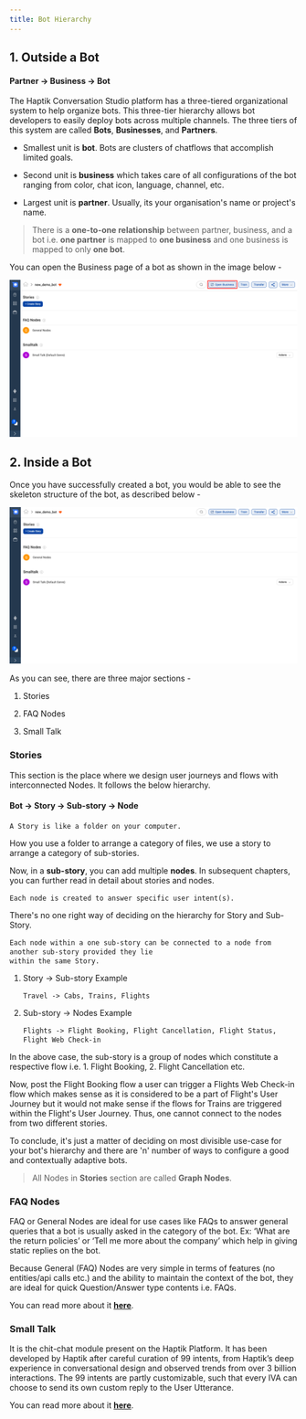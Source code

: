 ```yaml
---
title: Bot Hierarchy
---
```


## 1. Outside a Bot 

#### Partner -> Business -> Bot

The Haptik Conversation Studio platform has a three-tiered organizational system to help organize bots. This three-tier hierarchy allows bot developers to easily deploy bots across multiple channels. The three tiers of this system are called **Bots**, **Businesses**, and **Partners**.

- Smallest unit is **bot**. Bots are clusters of chatflows that accomplish limited goals.

- Second unit is **business** which takes care of all configurations of the bot ranging from color, chat icon, language, channel, etc.

- Largest unit is **partner**. Usually, its your organisation's name or project's name.

> There is a **one-to-one relationship** between partner, business, and a bot i.e. **one partner** is mapped to **one business** and one business is mapped to only **one bot**.

You can open the Business page of a bot as shown in the image below -

![bot_skeleton](/assets/OpenBusiness.png)

## 2. Inside a Bot 

Once you have successfully created a bot, you would be able to see the skeleton structure of the bot, as described below -

![bot_skeleton](/assets/BotHomepage.png)

As you can see, there are three major sections -

1. Stories

2. FAQ Nodes

3. Small Talk

### Stories

This section is the place where we design user journeys and flows with interconnected Nodes. It follows the below hierarchy.

#### Bot -> Story -> Sub-story -> Node

    A Story is like a folder on your computer. 

How you use a folder to arrange a category of files, we use a story to arrange a category of sub-stories. 

Now, in a **sub-story**, you can add multiple **nodes**. In subsequent chapters, you can further read in detail about stories and nodes.

    Each node is created to answer specific user intent(s). 

There's no one right way of deciding on the hierarchy for Story and Sub-Story. 

    Each node within a one sub-story can be connected to a node from another sub-story provided they lie 
    within the same Story.

1. Story -> Sub-story Example

       Travel -> Cabs, Trains, Flights

2. Sub-story -> Nodes Example

       Flights -> Flight Booking, Flight Cancellation, Flight Status, Flight Web Check-in

In the above case, the sub-story is a group of nodes which constitute a respective flow i.e. 1. Flight Booking, 2. Flight Cancellation etc.

Now, post the Flight Booking flow a user can trigger a Flights Web Check-in flow which makes sense as it is considered to be a part of Flight's User Journey but it would not make sense if the flows for Trains are triggered within the Flight's User Journey. Thus, one cannot connect to the nodes from two different stories.

To conclude, it's just a matter of deciding on most divisible use-case for your bot's hierarchy and there are 'n' number of ways to configure a good and contextually adaptive bots.

> All Nodes in **Stories** section are called **Graph Nodes**.

### FAQ Nodes

FAQ or General Nodes are ideal for use cases like FAQs to answer general queries that a bot is usually asked in the category of the bot. Ex: ‘What are the return policies’ or ‘Tell me more about the company’ which help in giving static replies on the bot.

Because General (FAQ) Nodes are very simple in terms of features (no entities/api calls etc.) and the ability to maintain the context of the bot, they are ideal for quick Question/Answer type contents i.e. FAQs.

You can read more about it [**here**](https://docs.haptik.ai/bot-builder/basic/general-nodes).

### Small Talk

It is the chit-chat module present on the Haptik Platform. It has been developed by Haptik after careful curation of 99 intents, from Haptik’s deep experience in conversational design and observed trends from over 3 billion interactions. The 99 intents are partly customizable, such that every IVA can choose to send its own custom reply to the User Utterance.

You can read more about it [**here**](https://docs.haptik.ai/bot-builder/basic/smalltalk).
